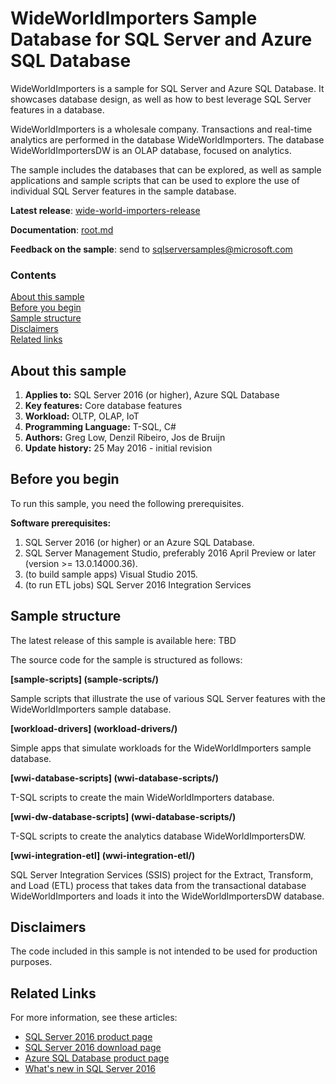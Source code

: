 # WideWorldImporters Sample Database for SQL Server and Azure SQL Database

WideWorldImporters is a sample for SQL Server and Azure SQL Database. It showcases database design, as well as how to best leverage SQL Server features in a database.

WideWorldImporters is a wholesale company. Transactions and real-time analytics are performed in the database WideWorldImporters. The database WideWorldImportersDW is an OLAP database, focused on analytics.

The sample includes the databases that can be explored, as well as sample applications and sample scripts that can be used to explore the use of individual SQL Server features in the sample database.

**Latest release**: [wide-world-importers-release](http://go.microsoft.com/fwlink/?LinkID=800630)

**Documentation**: [root.md](http://go.microsoft.com/fwlink/?LinkID=800631)

**Feedback on the sample**: send to [sqlserversamples@microsoft.com](mailto:sqlserversamples@microsoft.com)

### Contents

[About this sample](#about-this-sample)<br/>
[Before you begin](#before-you-begin)<br/>
[Sample structure](#run-this-sample)<br/>
[Disclaimers](#disclaimers)<br/>
[Related links](#related-links)<br/>


<a name=about-this-sample></a>

## About this sample

<!-- Delete the ones that don't apply -->
1. **Applies to:** SQL Server 2016 (or higher), Azure SQL Database
1. **Key features:** Core database features
1. **Workload:** OLTP, OLAP, IoT
1. **Programming Language:** T-SQL, C#
1. **Authors:** Greg Low, Denzil Ribeiro, Jos de Bruijn
1. **Update history:** 25 May 2016 - initial revision

<a name=before-you-begin></a>

## Before you begin

To run this sample, you need the following prerequisites.

**Software prerequisites:**

<!-- Examples -->
1. SQL Server 2016 (or higher) or an Azure SQL Database.
2. SQL Server Management Studio, preferably 2016 April Preview or later (version >= 13.0.14000.36).
3. (to build sample apps) Visual Studio 2015.
4. (to run ETL jobs) SQL Server 2016 Integration Services

<a name=run-this-sample></a>

## Sample structure

The latest release of this sample is available here: TBD

The source code for the sample is structured as follows:

__[sample-scripts] (sample-scripts/)__

Sample scripts that illustrate the use of various SQL Server features with the WideWorldImporters sample database.

__[workload-drivers] (workload-drivers/)__

Simple apps that simulate workloads for the WideWorldImporters sample database.

__[wwi-database-scripts] (wwi-database-scripts/)__

T-SQL scripts to create the main WideWorldImporters database.

__[wwi-dw-database-scripts] (wwi-database-scripts/)__

T-SQL scripts to create the analytics database WideWorldImportersDW.

__[wwi-integration-etl] (wwi-integration-etl/)__

SQL Server Integration Services (SSIS) project for the Extract, Transform, and Load (ETL) process that takes data from the transactional database WideWorldImporters and loads it into the WideWorldImportersDW database.


<a name=disclaimers></a>

## Disclaimers
The code included in this sample is not intended to be used for production purposes.

<a name=related-links></a>

## Related Links
<!-- Links to more articles. Remember to delete "en-us" from the link path. -->
For more information, see these articles:
- [SQL Server 2016 product page](https://www.microsoft.com/server-cloud/products/sql-server-2016/)
- [SQL Server 2016 download page](https://www.microsoft.com/evalcenter/evaluate-sql-server-2016)
- [Azure SQL Database product page](https://azure.microsoft.com/services/sql-database/)
- [What's new in SQL Server 2016](https://msdn.microsoft.com/en-us/library/bb500435.aspx)
